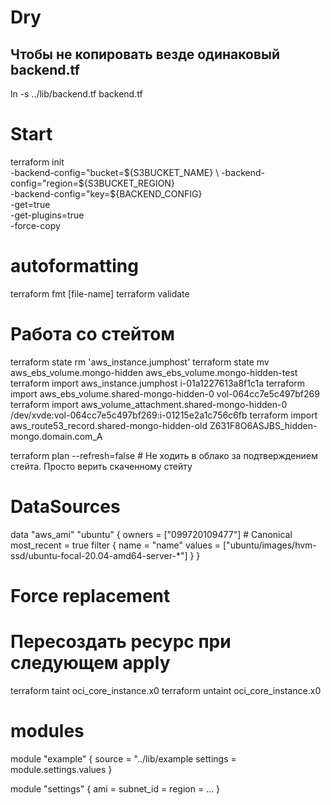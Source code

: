 # Dry
## Чтобы не копировать везде одинаковый backend.tf
ln -s ../lib/backend.tf backend.tf

# Start
terraform init \
  -backend-config="bucket=${S3BUCKET_NAME} \
  -backend-config="region=${S3BUCKET_REGION} \
  -backend-config="key=${BACKEND_CONFIG} \
  -get=true \
  -get-plugins=true \
  -force-copy

# autoformatting
terraform fmt [file-name]
terraform validate

# Работа со стейтом
terraform state rm 'aws_instance.jumphost'
terraform state mv aws_ebs_volume.mongo-hidden aws_ebs_volume.mongo-hidden-test
terraform import aws_instance.jumphost i-01a1227613a8f1c1a
terraform import aws_ebs_volume.shared-mongo-hidden-0 vol-064cc7e5c497bf269
terraform import aws_volume_attachment.shared-mongo-hidden-0 /dev/xvde:vol-064cc7e5c497bf269:i-01215e2a1c756c6fb
terraform import aws_route53_record.shared-mongo-hidden-old Z631F8O6ASJBS_hidden-mongo.domain.com_A

terraform plan --refresh=false # Не ходить в облако за подтверждением стейта. Просто верить скаченному стейту

# DataSources
data "aws_ami" "ubuntu" {
  owners = ["099720109477"] # Canonical
  most_recent = true
  filter {
    name = "name"
    values = ["ubuntu/images/hvm-ssd/ubuntu-focal-20.04-amd64-server-*"]
  }
}

# Force replacement
# Пересоздать ресурс при следующем apply
terraform taint oci_core_instance.x0
terraform untaint oci_core_instance.x0

# modules
module "example" {
  source = "../lib/example
  settings = module.settings.values
}

module "settings" {
  ami = 
  subnet_id = 
  region = 
  ...
}